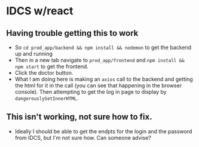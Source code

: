# IDCS w/react

## Having trouble getting this to work
- So `cd prod_app/backend && npm install && nodemon` to get the backend up and running
- Then in a new tab navigate to `prod_app/frontend` and `npm install && npm start` to get the frontend.
- Click the doctor button.
- What I am doing here is making an `axios` call to the backend and getting the html for it in the call (you can see that happening in the browser console). Then attempting to get the log in page to display by `dangerouslySetInnerHTML`.
## This isn't working, not sure how to fix.
- Ideally I should be able to get the endpts for the login and the password from IDCS, but I'm not sure how. Can someone advise?
